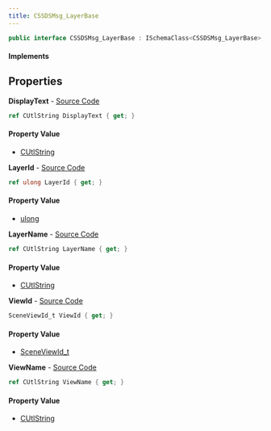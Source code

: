 ```yaml
---
title: CSSDSMsg_LayerBase
---
```


```csharp
public interface CSSDSMsg_LayerBase : ISchemaClass<CSSDSMsg_LayerBase>, ISchemaField, ISchemaClass, INativeHandle
```

#### Implements

## Properties

**DisplayText** - [Source Code](https://github.com/swiftly-solution/swiftlys2/blob/master/managed/src/SwiftlyS2.Generated/Schemas/Interfaces/CSSDSMsg_LayerBase.cs#L24)

```csharp
ref CUtlString DisplayText { get; }
```

#### Property Value

- [CUtlString](/docs/api/shared/natives/cutlstring)

**LayerId** - [Source Code](https://github.com/swiftly-solution/swiftlys2/blob/master/managed/src/SwiftlyS2.Generated/Schemas/Interfaces/CSSDSMsg_LayerBase.cs#L20)

```csharp
ref ulong LayerId { get; }
```

#### Property Value

- [ulong](https://learn.microsoft.com/dotnet/api/system.uint64)

**LayerName** - [Source Code](https://github.com/swiftly-solution/swiftlys2/blob/master/managed/src/SwiftlyS2.Generated/Schemas/Interfaces/CSSDSMsg_LayerBase.cs#L22)

```csharp
ref CUtlString LayerName { get; }
```

#### Property Value

- [CUtlString](/docs/api/shared/natives/cutlstring)

**ViewId** - [Source Code](https://github.com/swiftly-solution/swiftlys2/blob/master/managed/src/SwiftlyS2.Generated/Schemas/Interfaces/CSSDSMsg_LayerBase.cs#L16)

```csharp
SceneViewId_t ViewId { get; }
```

#### Property Value

- [SceneViewId_t](/docs/api/shared/schemadefinitions/sceneviewid_t)

**ViewName** - [Source Code](https://github.com/swiftly-solution/swiftlys2/blob/master/managed/src/SwiftlyS2.Generated/Schemas/Interfaces/CSSDSMsg_LayerBase.cs#L18)

```csharp
ref CUtlString ViewName { get; }
```

#### Property Value

- [CUtlString](/docs/api/shared/natives/cutlstring)

